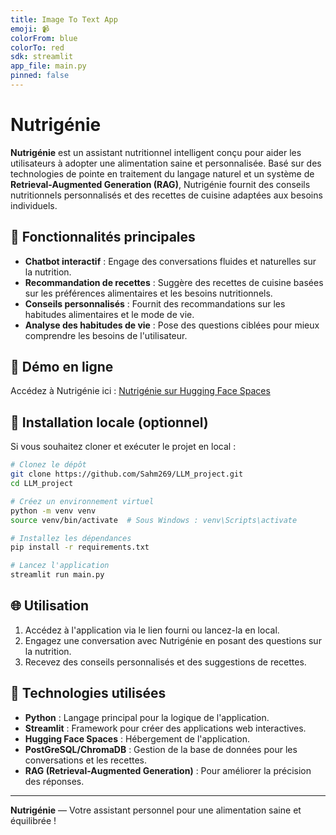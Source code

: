 ```yaml
---
title: Image To Text App
emoji: 📹
colorFrom: blue
colorTo: red
sdk: streamlit
app_file: main.py
pinned: false
---
```


# Nutrigénie

**Nutrigénie** est un assistant nutritionnel intelligent conçu pour aider les utilisateurs à adopter une alimentation saine et personnalisée. Basé sur des technologies de pointe en traitement du langage naturel et un système de **Retrieval-Augmented Generation (RAG)**, Nutrigénie fournit des conseils nutritionnels personnalisés et des recettes de cuisine adaptées aux besoins individuels.

## 🌟 Fonctionnalités principales

- **Chatbot interactif** : Engage des conversations fluides et naturelles sur la nutrition.
- **Recommandation de recettes** : Suggère des recettes de cuisine basées sur les préférences alimentaires et les besoins nutritionnels.
- **Conseils personnalisés** : Fournit des recommandations sur les habitudes alimentaires et le mode de vie.
- **Analyse des habitudes de vie** : Pose des questions ciblées pour mieux comprendre les besoins de l'utilisateur.

## 🚀 Démo en ligne

Accédez à Nutrigénie ici : [Nutrigénie sur Hugging Face Spaces](https://huggingface.co/spaces/Sahm269/NutrigenieLLM)

## 📁 Installation locale (optionnel)

Si vous souhaitez cloner et exécuter le projet en local :

```bash
# Clonez le dépôt
git clone https://github.com/Sahm269/LLM_project.git
cd LLM_project

# Créez un environnement virtuel
python -m venv venv
source venv/bin/activate  # Sous Windows : venv\Scripts\activate

# Installez les dépendances
pip install -r requirements.txt

# Lancez l'application
streamlit run main.py
```

## 🌐 Utilisation

1. Accédez à l'application via le lien fourni ou lancez-la en local.
2. Engagez une conversation avec Nutrigénie en posant des questions sur la nutrition.
3. Recevez des conseils personnalisés et des suggestions de recettes.


## 👾 Technologies utilisées

- **Python** : Langage principal pour la logique de l'application.
- **Streamlit** : Framework pour créer des applications web interactives.
- **Hugging Face Spaces** : Hébergement de l'application.
- **PostGreSQL/ChromaDB** : Gestion de la base de données pour les conversations et les recettes.
- **RAG (Retrieval-Augmented Generation)** : Pour améliorer la précision des réponses.

---

**Nutrigénie** — Votre assistant personnel pour une alimentation saine et équilibrée !
